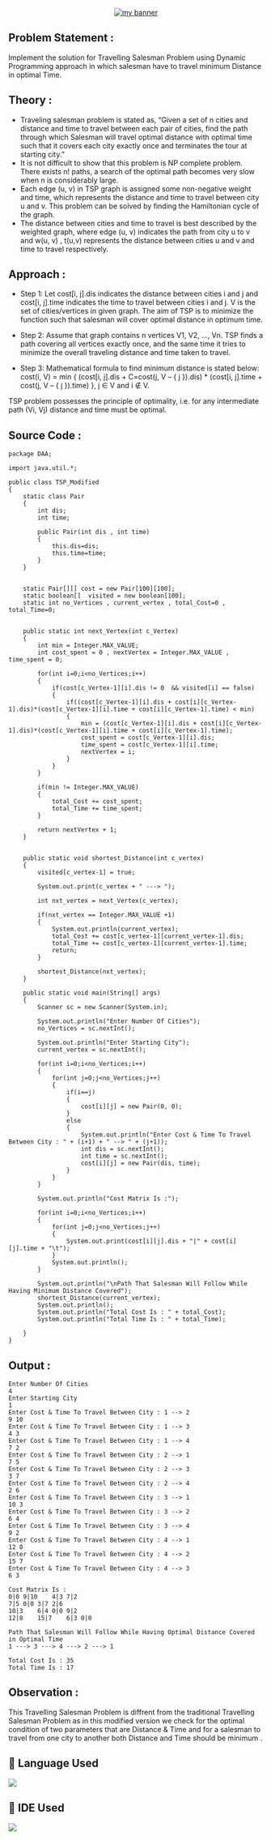 <p align="center">
  <a href="https://www.yushi.dev/" target="_blank" rel="noreferrer"><img src="https://user-images.githubusercontent.com/103045206/194352037-cde3c1f3-4fe3-48c6-910b-685f0019f5c0.jpg" alt="my banner"></a>
</p>

## Problem Statement :
Implement the solution for Travelling Salesman Problem using Dynamic Programming approach in which salesman have to travel minimum Distance in optimal Time.

## Theory :
* Traveling salesman problem is stated as, “Given a set of n cities and distance and time to travel between each pair of cities, find the path through which Salesman will travel optimal distance with optimal time such that it covers each city exactly once and terminates the tour at starting city.”
* It is not difficult to show that this problem is NP complete problem. There exists n! paths, a search of the optimal path becomes very slow when n is considerably large.
* Each edge (u, v) in TSP graph is assigned some non-negative weight and time, which represents the distance and time to travel between city u and v. This problem can be solved by finding the Hamiltonian cycle of the graph.
* The distance between cities and time to travel is best described by the weighted graph, where edge (u, v) indicates the path from city u to v and w(u, v) , t(u,v) represents the distance between cities u and v and time to travel respectively.

## Approach : 
* Step 1:
Let cost[i, j].dis indicates the distance between cities i and j and cost[i, j].time indicates the time to travel between cities i and j. V is the set of cities/vertices in given graph. The aim of TSP is to minimize the function such that salesman will cover optimal distance in optimum time. 

* Step 2:
Assume that graph contains n vertices V1, V2, ..., Vn. TSP finds a path covering all vertices exactly once, and the same time it tries to minimize the overall traveling distance and time taken to travel.

* Step 3:
Mathematical formula to find minimum distance is stated below:
cost(i, V) = min { (cost[i, j].dis + C=cost(j, V – { j }).dis) * (cost[i, j].time + cost(j, V – { j }).time) }, j ∈ V and i ∉ V.

TSP problem possesses the principle of optimality, i.e. for any intermediate path (Vi, Vj) distance and time must be optimal.


## Source Code :
```
package DAA;

import java.util.*;

public class TSP_Modified 
{
	static class Pair
	{
		int dis;
		int time;
		
		public Pair(int dis , int time)
		{
			this.dis=dis;
			this.time=time;
		}
	}
	
	
	static Pair[][] cost = new Pair[100][100]; 
	static boolean[]  visited = new boolean[100];
	static int no_Vertices , current_vertex , total_Cost=0 , total_Time=0;
	
	
	public static int next_Vertex(int c_Vertex)
	{
		int min = Integer.MAX_VALUE;
		int cost_spent = 0 , nextVertex = Integer.MAX_VALUE , time_spent = 0;
		
		for(int i=0;i<no_Vertices;i++)
		{
			if(cost[c_Vertex-1][i].dis != 0  && visited[i] == false) 
			{
				if((cost[c_Vertex-1][i].dis + cost[i][c_Vertex-1].dis)*(cost[c_Vertex-1][i].time + cost[i][c_Vertex-1].time) < min)
				{
					min = (cost[c_Vertex-1][i].dis + cost[i][c_Vertex-1].dis)*(cost[c_Vertex-1][i].time + cost[i][c_Vertex-1].time);
					cost_spent = cost[c_Vertex-1][i].dis;
					time_spent = cost[c_Vertex-1][i].time;
					nextVertex = i;
				}
			}
		}
		
		if(min != Integer.MAX_VALUE)
		{
			total_Cost += cost_spent;
			total_Time += time_spent;
		}
		
		return nextVertex + 1;
	}
	
	
	public static void shortest_Distance(int c_vertex)
	{
		visited[c_vertex-1] = true;
		
		System.out.print(c_vertex + " ---> ");
		
		int nxt_vertex = next_Vertex(c_vertex);
		
		if(nxt_vertex == Integer.MAX_VALUE +1)
		{
			System.out.println(current_vertex);
			total_Cost += cost[c_vertex-1][current_vertex-1].dis;
			total_Time += cost[c_vertex-1][current_vertex-1].time;
			return;
		}
		
		shortest_Distance(nxt_vertex);
	}

	public static void main(String[] args) 
	{
		Scanner sc = new Scanner(System.in);
		
		System.out.println("Enter Number Of Cities");
		no_Vertices = sc.nextInt();
		
		System.out.println("Enter Starting City");
		current_vertex = sc.nextInt();
		
		for(int i=0;i<no_Vertices;i++)
		{
			for(int j=0;j<no_Vertices;j++)
			{
				if(i==j)
				{
					cost[i][j] = new Pair(0, 0);
				}
				else
				{
					System.out.println("Enter Cost & Time To Travel Between City : " + (i+1) + " --> " + (j+1));
					int dis = sc.nextInt();
					int time = sc.nextInt();
					cost[i][j] = new Pair(dis, time);
				}
			}
		}
		
		System.out.println("Cost Matrix Is :");
		
		for(int i=0;i<no_Vertices;i++)
		{
			for(int j=0;j<no_Vertices;j++)
			{
				System.out.print(cost[i][j].dis + "|" + cost[i][j].time + "\t");
			}
			System.out.println();
		}
		
		System.out.println("\nPath That Salesman Will Follow While Having Minimum Distance Covered");
		shortest_Distance(current_vertex);
		System.out.println();
		System.out.println("Total Cost Is : " + total_Cost);
		System.out.println("Total Time Is : " + total_Time);
		
	}
}

```

## Output :

```
Enter Number Of Cities
4
Enter Starting City
1
Enter Cost & Time To Travel Between City : 1 --> 2
9 10
Enter Cost & Time To Travel Between City : 1 --> 3
4 3
Enter Cost & Time To Travel Between City : 1 --> 4
7 2
Enter Cost & Time To Travel Between City : 2 --> 1
7 5
Enter Cost & Time To Travel Between City : 2 --> 3
3 7
Enter Cost & Time To Travel Between City : 2 --> 4
2 6
Enter Cost & Time To Travel Between City : 3 --> 1
10 3
Enter Cost & Time To Travel Between City : 3 --> 2
6 4
Enter Cost & Time To Travel Between City : 3 --> 4
9 2
Enter Cost & Time To Travel Between City : 4 --> 1
12 8
Enter Cost & Time To Travel Between City : 4 --> 2
15 7
Enter Cost & Time To Travel Between City : 4 --> 3
6 3

Cost Matrix Is :
0|0	9|10	4|3	7|2	
7|5	0|0	3|7	2|6	
10|3	6|4	0|0	9|2	
12|8	15|7	6|3	0|0	

Path That Salesman Will Follow While Having Optimal Distance Covered in Optimal Time
1 ---> 3 ---> 4 ---> 2 ---> 1

Total Cost Is : 35
Total Time Is : 17

```

## Observation :
This Travelling Salesman Problem is diffrent from the traditional Travelling Salesman Problem as in this modified version we check for the optimal condition of two parameters that are Distance & Time and for a salesman to travel from one city to another both Distance and Time should be minimum .

## 💼 Language Used
 
![](https://img.shields.io/badge/Code-Java-informational?style=flat&logo=react&color=61DAFB)

## 💼 IDE Used

![](https://img.shields.io/badge/IDE-Eclipse-informational?style=flat&logo=react&color=61DAFB)

